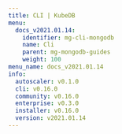 ```yaml
---
title: CLI | KubeDB
menu:
  docs_v2021.01.14:
    identifier: mg-cli-mongodb
    name: Cli
    parent: mg-mongodb-guides
    weight: 100
menu_name: docs_v2021.01.14
info:
  autoscaler: v0.1.0
  cli: v0.16.0
  community: v0.16.0
  enterprise: v0.3.0
  installer: v0.16.0
  version: v2021.01.14
---
```


